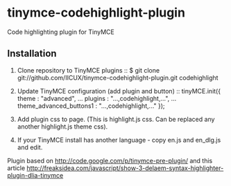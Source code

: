 tinymce-codehighlight-plugin
============================

Code highlighting plugin for TinyMCE

Installation
----------------------------
1. Clone repository to TinyMCE plugins ::
	$ git clone git://github.com/IICUX/tinymce-codehighlight-plugin.git codehighlight

2. Update TinyMCE configuration (add plugin and button) ::
	tinyMCE.init({
		theme : "advanced",
		...
		plugins : "...,codehighlight,...",
		...
		theme_advanced_buttons1 : "...,codehighlight,..."
	});

3. Add plugin css to page. (This is highlight.js css. Can be replaced any another highlight.js theme css).
4. If your TinyMCE install has another language - copy en.js and en_dlg.js and edit.

Plugin based on http://code.google.com/p/tinymce-pre-plugin/ and this article http://freaksidea.com/javascript/show-3-delaem-syntax-highlighter-plugin-dlia-tinymce